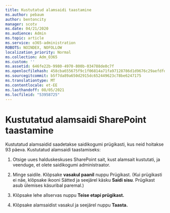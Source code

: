 ```yaml
---
title: Kustutatud alamsaidi taastamine
ms.author: pebaum
author: bentoncity
manager: scotv
ms.date: 04/21/2020
ms.audience: Admin
ms.topic: article
ms.service: o365-administration
ROBOTS: NOINDEX, NOFOLLOW
localization_priority: Normal
ms.collection: Adm_O365
ms.custom: ''
ms.assetid: 646fe22b-9980-4970-800b-034788de0c7f
ms.openlocfilehash: 458cba655675f9c1f06814a71fa97128786d1d9676c29aefdfd752c2d26917d2
ms.sourcegitcommit: b5f7da89a650d2915dc652449623c78be6247175
ms.translationtype: MT
ms.contentlocale: et-EE
ms.lasthandoff: 08/05/2021
ms.locfileid: "53958725"
---
```

# <a name="restore-a-deleted-sharepoint-subsite"></a>Kustutatud alamsaidi SharePoint taastamine

Kustutatud alamsaidid saadetakse saidikogumi prügikasti, kus neid hoitakse 93 päeva. Kustutatud alamsaidi taastamiseks:
  
1. Otsige uues halduskeskuses SharePoint sait, kust alamsait kustutati, ja veenduge, et olete saidikogumi administraator. 
    
2. Minge saidile. Klõpsake **vasakul paanil** nuppu Prügikast. (Kui prügikasti ei näe, klõpsake ikooni Sätted ja seejärel käsku **Saidi sisu**. Prügikast asub ülemises käsuribal paremal.)
    
3. Klõpsake lehe allservas nuppu **Teise etapi prügikast.**
    
4. Klõpsake alamsaidist vasakul ja seejärel nuppu **Taasta.**
    

